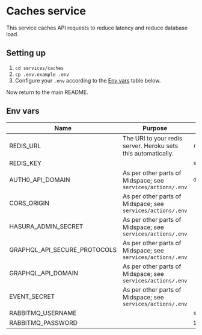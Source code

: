 # Caches service

This service caches API requests to reduce latency and reduce database load.

## Setting up

1. `cd services/caches`
1. `cp .env.example .env`
1. Configure your `.env` according to the [Env vars](#env-vars) table below.

Now return to the main README.

## Env vars

| Name                | Purpose                                                       | Example                  |
| ------------------- | ------------------------------------------------------------- | ------------------------ |
| REDIS_URL           | The URI to your redis server. Heroku sets this automatically. | `redis://localhost:6379` |
| REDIS_KEY           |                                                               | `socket.io`              |
| AUTH0_API_DOMAIN    | As per other parts of Midspace; see `services/actions/.env`   | `dev-xxxxx.us.auth0.com` |
| CORS_ORIGIN         | As per other parts of Midspace; see `services/actions/.env`   |                          |
| HASURA_ADMIN_SECRET | As per other parts of Midspace; see `services/actions/.env`   |                          |
| GRAPHQL_API_SECURE_PROTOCOLS | As per other parts of Midspace; see `services/actions/.env` |                   |
| GRAPHQL_API_DOMAIN  | As per other parts of Midspace; see `services/actions/.env`   |                          |
| EVENT_SECRET        | As per other parts of Midspace; see `services/actions/.env`   |                          |
| RABBITMQ_USERNAME   |                                                               | `services/caches`        |
| RABBITMQ_PASSWORD   |                                                               | `1234`                   |